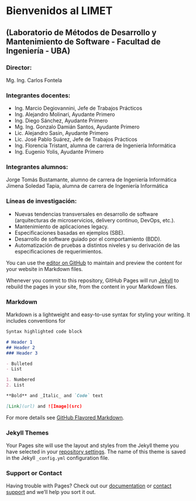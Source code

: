 # Bienvenidos al LIMET
## (Laboratorio de Métodos de Desarrollo y Mantenimiento de Software - Facultad de Ingeniería - UBA)

### Director:
Mg. Ing. Carlos Fontela

### Integrantes docentes:
- Ing. Marcio Degiovannini, Jefe de Trabajos Prácticos
- Ing. Alejandro Molinari, Ayudante Primero
- Ing. Diego Sánchez, Ayudante Primero
- Mg. Ing. Gonzalo Damián Santos, Ayudante Primero
- Lic. Alejandro Sasin, Ayudante Primero
- Lic. José Pablo Suárez, Jefe de Trabajos Prácticos
- Ing. Florencia Tristant, alumna de carrera de Ingeniería Informática
- Ing. Eugenio Yolis, Ayudante Primero

### Integrantes alumnos:
Jorge Tomás Bustamante, alumno de carrera de Ingeniería Informática
Jimena Soledad Tapia, alumna de carrera de Ingeniería Informática

### Líneas de investigación:
- Nuevas tendencias transversales en desarrollo de software (arquitecturas de microservicios, delivery continuo, DevOps, etc.).
- Mantenimiento de aplicaciones legacy.
- Especificaciones basadas en ejemplos (SBE).
- Desarrollo de software guiado por el comportamiento (BDD).
- Automatización de pruebas a distintos niveles y su derivación de las especificaciones de requerimientos.



You can use the [editor on GitHub](https://github.com/limet-fiuba/limet/edit/master/README.md) to maintain and preview the content for your website in Markdown files.

Whenever you commit to this repository, GitHub Pages will run [Jekyll](https://jekyllrb.com/) to rebuild the pages in your site, from the content in your Markdown files.

### Markdown

Markdown is a lightweight and easy-to-use syntax for styling your writing. It includes conventions for

```markdown
Syntax highlighted code block

# Header 1
## Header 2
### Header 3

- Bulleted
- List

1. Numbered
2. List

**Bold** and _Italic_ and `Code` text

[Link](url) and ![Image](src)
```

For more details see [GitHub Flavored Markdown](https://guides.github.com/features/mastering-markdown/).

### Jekyll Themes

Your Pages site will use the layout and styles from the Jekyll theme you have selected in your [repository settings](https://github.com/limet-fiuba/limet/settings). The name of this theme is saved in the Jekyll `_config.yml` configuration file.

### Support or Contact

Having trouble with Pages? Check out our [documentation](https://help.github.com/categories/github-pages-basics/) or [contact support](https://github.com/contact) and we’ll help you sort it out.
